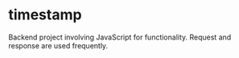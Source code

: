 # timestamp
Backend project involving JavaScript for functionality. Request and response are used frequently.
